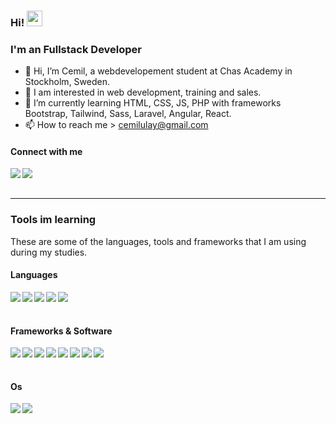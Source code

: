 ### Hi! <img src="https://media.giphy.com/media/hvRJCLFzcasrR4ia7z/giphy.gif" width="25px">

<h3>I'm an Fullstack Developer</h3>

- 👋 Hi, I’m Cemil, a webdevelopement student at Chas Academy in Stockholm, Sweden.
- 👀 I am interested in web development, training and sales.
- 🌱 I’m currently learning HTML, CSS, JS, PHP with frameworks Bootstrap, Tailwind, Sass, Laravel, Angular, React.
- 📫 How to reach me > cemilulay@gmail.com

#### Connect with me

<a href="https://www.linkedin.com/in/cemilulay"><img align="left" src="https://img.shields.io/badge/LinkedIn-0A66C2?&style=for-the-badge&logo=LinkedIn&logoColor=white" /></a>
<a href="mailto:cemilulay@gmail.com"><img align="left" src="https://img.shields.io/badge/Email-EA4335?&style=for-the-badge&logo=Gmail&logoColor=white" /></a>

<br/><br/>

---

### Tools im learning

<p>These are some of the languages, tools and frameworks that I am using during my studies.</p>

<h4>Languages</h4>
<p>
  <img align="left" src="https://img.shields.io/badge/Html-1c1c1c?&style=flat-square&logo=Html5" />
  <img align="left" src="https://img.shields.io/badge/Css-1c1c1c?&style=flat-square&logo=Css3" />
  <img align="left" src="https://img.shields.io/badge/JavaScript-1c1c1c?&style=flat-square&logo=JavaScript" />
  <img align="left" src="https://img.shields.io/badge/TypeScript-1c1c1c?&style=flat-square&logo=TypeScript" />
  <img align="left" src="https://img.shields.io/badge/PHP-1c1c1c?&style=flat-square&logo=PHP" />
</p>
  
<br/><br/>

<h4>Frameworks & Software</h4>
<p>
  <img align="left" src="https://img.shields.io/badge/Tailwindcss-1c1c1c?&style=flat-square&logo=Tailwindcss" />
  <img align="left" src="https://img.shields.io/badge/Bootstrap-1c1c1c?&style=flat-square&logo=Bootstrap" />
  <img align="left" src="https://img.shields.io/badge/Sass-1c1c1c?&style=flat-square&logo=sass" />
  <img align="left" src="https://img.shields.io/badge/React-1c1c1c?&style=flat-square&logo=React" />
  <img align="left" src="https://img.shields.io/badge/Angular-1c1c1c?&style=flat-square&logo=Angular" />
  <img align="left" src="https://img.shields.io/badge/React Native-1c1c1c?&style=flat-square&logo=React" />
  <img align="left" src="https://img.shields.io/badge/Laravel-1c1c1c?&style=flat-square&logo=Laravel" />
  <img align="left" src="https://img.shields.io/badge/Docker-1c1c1c?&style=flat-square&logo=Docker" />
</p>
  
<br/><br/>

<h4>Os</h4>
<p>
  <img align="left" src="https://img.shields.io/badge/MacOs-000000?&style=for-the-badge&logo=Apple&logoColor=white" />
  <img align="left" src="https://img.shields.io/badge/Windows-00979D?&style=for-the-badge&logo=Windows&logoColor=white" />
</p>

<br/><br/>
